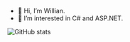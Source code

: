 - 👋 Hi, I’m Willian.
- 👀 I’m interested in C# and ASP.NET.

![GitHub stats](https://github-readme-stats.vercel.app/api?username=DevUzum&show_icons=true&theme=dark&hide_border=true)
